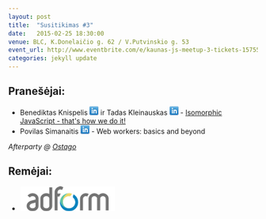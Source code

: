 ```yaml
---
layout: post
title:  "Susitikimas #3"
date:   2015-02-25 18:30:00
venue: BLC, K.Donelaičio g. 62 / V.Putvinskio g. 53
event_url: http://www.eventbrite.com/e/kaunas-js-meetup-3-tickets-15755133027
categories: jekyll update
---
```

## Pranešėjai:

 * Benediktas Knispelis [![LinkedIn](img/icon-linkedin.png)](https://www.linkedin.com/pub/benediktas-knispelis/55/140/501) ir Tadas Kleinauskas [![LinkedIn](img/icon-linkedin.png)](https://www.linkedin.com/profile/view?id=72634850) - [Isomorphic JavaScript - that's how we do it!](https://docs.google.com/presentation/d/1vzt3v-fUufSWQw7H9jo-NLUGu65qp9B256GDLL8MuHU/edit#slide=id.p)
 * Povilas Simanaitis [![LinkedIn](img/icon-linkedin.png)](https://www.linkedin.com/profile/view?id=227908887) - Web workers: basics and beyond

*Afterparty @ [Ostago](https://www.facebook.com/ostagoLT)*

## Remėjai:

 * ![Adform](img/adform-logo.png)
